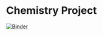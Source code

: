# Chemistry Project
[![Binder](https://mybinder.org/badge_logo.svg)](https://mybinder.org/v2/gh/dylux/Chemistry-Project/master)
